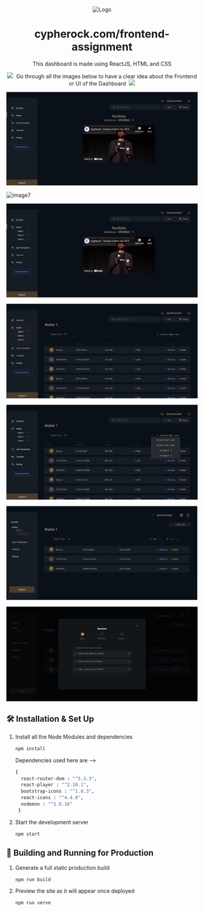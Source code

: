 <div align="center">
  <img alt="Logo" src="https://res.cloudinary.com/crunchbase-production/image/upload/c_lpad,h_256,w_256,f_auto,q_auto:eco,dpr_1/e9afedb50d8b318b3299" width="250" />
</div>

<h1 align="center">
  cypherock.com/frontend-assignment
</h1>
<p align="center">
  This dashboard is made using ReactJS, HTML and CSS
</p>
<p align="center">
  <img src="https://media0.giphy.com/media/Yx17W03kc8QSsbLBcb/giphy.gif?cid=ecf05e47w5pl0zoowssommrnea77o2x0utbsogisnmu2bfrr&rid=giphy.gif&ct=s" width="45">&nbsp;
  Go through all the images below to have a clear idea about the Frontend or UI of the Dashboard
&nbsp;<img src="https://media0.giphy.com/media/Yx17W03kc8QSsbLBcb/giphy.gif?cid=ecf05e47w5pl0zoowssommrnea77o2x0utbsogisnmu2bfrr&rid=giphy.gif&ct=s" width="45">
</p>



![image1](https://raw.githubusercontent.com/Sayan-Maity/Cypherock-Tutorial/main/src/assets/readmeImages/image1.jpg) 

![image7](https://raw.githubusercontent.com/Sayan-Maity/Cypherock-Tutorial/main/src/assets/readmeImages/image7.jpg) 

![image2](https://raw.githubusercontent.com/Sayan-Maity/Cypherock-Tutorial/main/src/assets/readmeImages/image2.jpg) 

![image3](https://raw.githubusercontent.com/Sayan-Maity/Cypherock-Tutorial/main/src/assets/readmeImages/image3.jpg) 

![image4](https://raw.githubusercontent.com/Sayan-Maity/Cypherock-Tutorial/main/src/assets/readmeImages/image4.jpg) 

![image5](https://raw.githubusercontent.com/Sayan-Maity/Cypherock-Tutorial/main/src/assets/readmeImages/image5.jpg) 

![image6](https://raw.githubusercontent.com/Sayan-Maity/Cypherock-Tutorial/main/src/assets/readmeImages/image6.jpg) 




## 🛠 Installation & Set Up

1. Install all the Node Modules and dependencies

   ```sh
   npm install 
   ```
   Dependencies used here are -->
   ```sh
   { 
     react-router-dom : "^5.3.3",
     react-player : "^2.10.1",
     bootstrap-icons : "^1.8.3",
     react-icons : "^4.4.0",
     nodemon : "^2.0.16"
    }
   ```

4. Start the development server

   ```sh
   npm start
   ```

## 🚀 Building and Running for Production

1. Generate a full static production build

   ```sh
   npm run build
   ```

1. Preview the site as it will appear once deployed

   ```sh
   npm run serve
   ```
